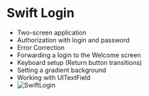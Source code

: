 # Swift Login

* Two-screen application
* Authorization with login and password
* Error Correction
* Forwarding a login to the Welcome screen
* Keyboard setup (Return button transitions)
* Setting a gradient background
* Working with UITextField
* ![SwiftLogin](https://user-images.githubusercontent.com/100304243/157537260-ca4248a3-6c98-4db5-88da-fc8389dca882.png)
